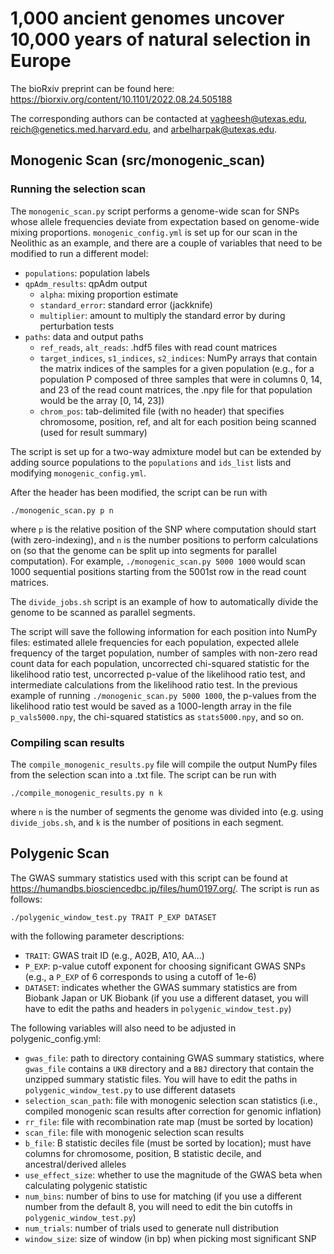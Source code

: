 # 1,000 ancient genomes uncover 10,000 years of natural selection in Europe
The bioRxiv preprint can be found here: https://biorxiv.org/content/10.1101/2022.08.24.505188

The corresponding authors can be contacted at vagheesh@utexas.edu, reich@genetics.med.harvard.edu, and arbelharpak@utexas.edu.

## Monogenic Scan (src/monogenic_scan)

### Running the selection scan

The `monogenic_scan.py` script performs a genome-wide scan for SNPs whose allele frequencies deviate from expectation based on genome-wide mixing proportions. `monogenic_config.yml` is set up for our scan in the Neolithic as an example, and there are a couple of variables that need to be modified to run a different model:

* `populations`: population labels
* `qpAdm_results`: qpAdm output
    * `alpha`: mixing proportion estimate
    * `standard_error`: standard error (jackknife)
    * `multiplier`: amount to multiply the standard error by during perturbation tests
* `paths`: data and output paths
    * `ref_reads`, `alt_reads`: .hdf5 files with read count matrices
    * `target_indices`, `s1_indices`, `s2_indices`: NumPy arrays that contain the matrix indices of the samples for a given population (e.g., for a population P composed of three samples that were in columns 0, 14, and 23 of the read count matrices, the .npy file for that population would be the array [0, 14, 23])
    * `chrom_pos`: tab-delimited file (with no header) that specifies chromosome, position, ref, and alt for each position being scanned (used for result summary)

The script is set up for a two-way admixture model but can be extended by adding source populations to the `populations` and `ids_list` lists and modifying `monogenic_config.yml`.

After the header has been modified, the script can be run with
```
./monogenic_scan.py p n
```
where `p` is the relative position of the SNP where computation should start (with zero-indexing),  and `n` is the number positions to perform calculations on (so that the genome can be split up into segments for parallel computation). For example, `./monogenic_scan.py 5000 1000` would scan 1000 sequential positions starting from the 5001st row in the read count matrices.

The ```divide_jobs.sh``` script is an example of how to automatically divide the genome to be scanned as parallel segments.

The script will save the following information for each position into NumPy files: estimated allele frequencies for each population, expected allele frequency of the target population, number of samples with non-zero read count data for each population, uncorrected chi-squared statistic for the likelihood ratio test, uncorrected p-value of the likelihood ratio test, and intermediate calculations from the likelihood ratio test. In the previous example of running `./monogenic_scan.py 5000 1000`, the p-values from the likelihood ratio test would be saved as a 1000-length array in the file `p_vals5000.npy`, the chi-squared statistics as `stats5000.npy`, and so on.

### Compiling scan results

The `compile_monogenic_results.py` file will compile the output NumPy files from the selection scan into a .txt file. The script can be run with
```
./compile_monogenic_results.py n k
```
where `n` is the number of segments the genome was divided into (e.g. using ```divide_jobs.sh```, and `k` is the number of positions in each segment.

## Polygenic Scan
The GWAS summary statistics used with this script can be found at https://humandbs.biosciencedbc.jp/files/hum0197.org/. The script is run as follows:
```
./polygenic_window_test.py TRAIT P_EXP DATASET
```
with the following parameter descriptions:
* `TRAIT`: GWAS trait ID (e.g., A02B, A10, AA...)
* `P_EXP`: p-value cutoff exponent for choosing significant GWAS SNPs (e.g., a `P_EXP` of 6 corresponds to using a cutoff of 1e-6)
* `DATASET`: indicates whether the GWAS summary statistics are from Biobank Japan or UK Biobank (if you use a different dataset, you will have to edit the paths and headers in `polygenic_window_test.py`)

The following variables will also need to be adjusted in polygenic_config.yml:
* `gwas_file`: path to directory containing GWAS summary statistics, where `gwas_file` contains a `UKB` directory and a `BBJ` directory that contain the unzipped summary statistic files. You will have to edit the paths in `polygenic_window_test.py` to use different datasets
* `selection_scan_path`: file with monogenic selection scan statistics (i.e., compiled monogenic scan results after correction for genomic inflation)
* `rr_file`: file with recombination rate map (must be sorted by location)
* `scan_file`: file with monogenic selection scan results
* `b_file`: B statistic deciles file (must be sorted by location); must have columns for chromosome, position, B statistic decile, and ancestral/derived alleles
* `use_effect_size`: whether to use the magnitude of the GWAS beta when calculating polygenic statistic
* `num_bins`: number of bins to use for matching (if you use a different number from the default 8, you will need to edit the bin cutoffs in `polygenic_window_test.py`)
* `num_trials`: number of trials used to generate null distribution
* `window_size`: size of window (in bp) when picking most significant SNP
